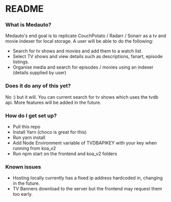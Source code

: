 # README #

### What is Medauto? ###

Medauto's end goal is to replicate CouchPotato / Radarr / Sonarr as a tv and movie indexer for local storage. A user will be able to do the following:

* Search for tv shows and movies and add them to a watch list
* Select TV shows and view details such as descriptions, fanart, episode listings.
* Organise media and search for episodes / movies using an indexer (details supplied by user)

### Does it do any of this yet? ###

No :) but it will. You can current search for tv shows which uses the tvdb api. More features will be added in the future.

### How do I get set up? ###

* Pull this repo
* Install Yarn (choco is great for this)
* Run yarn install
* Add Node Environment variable of TVDBAPIKEY with your key when running from koa_v2
* Run npm start on the frontend and koa_v2 folders

### Known issues ###

* Hosting locally currently has a fixed ip address hardcoded in, changing in the future.
* TV Banners download to the server but the frontend may request them too early.